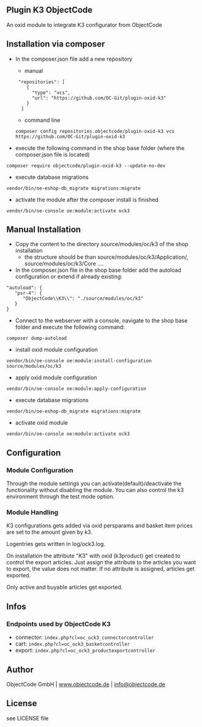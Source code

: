 ## Plugin K3 ObjectCode

An oxid module to integrate K3 configurator from ObjectCode

## Installation via composer

- In the composer.json file add a new repository

  - manual
  ```
   "repositories": [
      {
        "type": "vcs",
        "url": "https://github.com/OC-Git/plugin-oxid-k3"
      }
    ]
  ```
  -  command line
  ```
  composer config repositories.objectcode/plugin-oxid-k3 vcs https://github.com/OC-Git/plugin-oxid-k3
  ```
  
- execute the following command in the shop base folder (where the composer.json file is located)
```
composer require objectcode/plugin-oxid-k3 --update-no-dev
```
- execute database migrations
```
vendor/bin/oe-eshop-db_migrate migrations:migrate
```
- activate the module after the composer install is finished
```
vendor/bin/oe-console oe:module:activate ock3
```

## Manual Installation
- Copy the content to the directory source/modules/oc/k3 of the shop installation
  - the structure should be than source/modules/oc/k3/Application/, source/modules/oc/k3/Core ....
- In the composer.json file in the shop base folder add the autoload configuration or extend if already existing:

```
"autoload": {
   "psr-4": {
      "ObjectCode\\K3\\": "./source/modules/oc/k3"
   }
}

```

- Connect to the webserver with a console, navigate to the shop base folder and execute the following command:
```
composer dump-autoload
```

- install oxid module configuration
```
vendor/bin/oe-console oe:module:install-configuration source/modules/oc/k3
```

- apply oxid module configuration
```
vendor/bin/oe-console oe:module:apply-configuration
```

- execute database migrations
```
vendor/bin/oe-eshop-db_migrate migrations:migrate
```

- activate oxid module
```
vendor/bin/oe-console oe:module:activate ock3
```

## Configuration

### Module Configuration
Through the module settings you can activate(default)/deactivate the functionality without
disabling the module. You can also control the k3 environment through the test mode option.

### Module Handling
K3 configurations gets added via oxid persparams and basket item prices are
set to the amount given by k3.

Logentries gets written in log/ock3.log.

On installation the attribute "K3" with oxid (k3product) get created to control the export articles.
Just assign the attribute to the articles you want to export, the value does not matter.
If no attribute is assigned, articles get exported.

Only active and buyable articles get exported.

## Infos

### Endpoints used by ObjectCode K3
- connector: ``index.php?cl=oc_ock3_connectorcontroller``
- cart: ``index.php?cl=oc_ock3_basketcontroller``
- export: ``index.php?cl=oc_ock3_productexportcontroller``

## Author
ObjectCode GmbH  | www.objectcode.de | info@objectcode.de

## License
see LICENSE file
